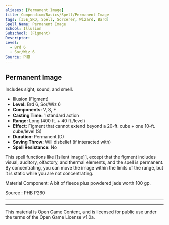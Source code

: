 ```yaml
---
aliases: [Permanent Image]
title: Compendium/Basics/Spell/Permanent Image
tags: [35E_SRD, Spell, Sorcerer, Wizard, Bard]
Spell Name: Permanent Image
School: Illusion
Subschool: (Figment)
Descriptor: 
Level:
  - Brd 6
  - Sor/Wiz 6
Source: PHB
---
```



## Permanent Image

Includes sight, sound, and smell.

*   Illusion (Figment)
*   **Level:** Brd 6, Sor/Wiz 6
*   **Components:** V, S, F
*   **Casting Time:** 1 standard action
*   **Range:** Long (400 ft. + 40 ft./level)
*   **Effect:** Figment that cannot extend beyond a 20-ft. cube + one 10-ft. cube/level (S)
*   **Duration:** Permanent (D)
*   **Saving Throw:** Will disbelief (if interacted with)
*   **Spell Resistance:** No

This spell functions like [[silent image]], except that the figment includes visual, auditory, olfactory, and thermal elements, and the spell is permanent. By concentrating, you can move the image within the limits of the range, but it is static while you are not concentrating.

Material Component: A bit of fleece plus powdered jade worth 100 gp.

Source : PHB P260

---

---

This material is Open Game Content, and is licensed for public use under
the terms of the Open Game License v1.0a.
